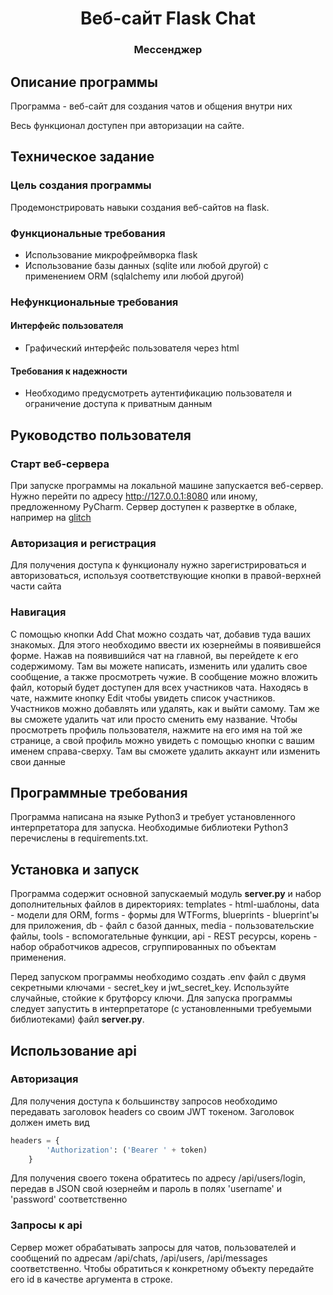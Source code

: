 <h1 align="center">Веб-сайт Flask Chat</h1>
<h3 align="center">Мессенджер</h3>


## Описание программы

Программа - веб-сайт для создания чатов и общения внутри них

Весь функционал доступен при авторизации на сайте.

## Техническое задание

### Цель создания программы
Продемонстрировать навыки создания веб-сайтов на flask.

### Функциональные требования
- Использование микрофреймворка flask
- Использование базы данных (sqlite или любой другой) с применением ORM (sqlalchemy или любой другой)


### Нефункциональные требования 

#### Интерфейс пользователя
- Графический интерфейс пользователя через html

#### Требования к надежности
- Необходимо предусмотреть аутентификацию пользователя и ограничение доступа к приватным данным
 

## Руководство пользователя

### Старт веб-сервера

При запуске программы на локальной машине запускается веб-сервер. Нужно перейти по адресу http://127.0.0.1:8080 или 
иному, предложенному PyCharm. Сервер доступен к развертке в облаке, например на [glitch](http://glitch.com)

### Авторизация и регистрация

Для получения доступа к функционалу нужно зарегистрироваться и авторизоваться, используя соответствующие
кнопки в правой-верхней части сайта

### Навигация

С помощью кнопки Add Chat можно создать чат, добавив туда ваших знакомых. Для этого необходимо ввести их
юзернеймы в появившейся форме. Нажав на появившийся чат на главной, вы перейдете
к его содержимому. Там вы можете написать, изменить или удалить свое сообщение, а также просмотреть чужие.
В сообщение можно вложить файл, который будет доступен для всех участников чата.
Находясь в чате, нажмите кнопку Edit чтобы увидеть список участников. Участников можно добавлять или удалять, как и выйти самому.
Там же вы сможете удалить чат или просто сменить ему название.
Чтобы просмотреть профиль пользователя, нажмите на его имя на той же странице, а свой профиль можно увидеть с
помощью кнопки с вашим именем справа-сверху. Там вы сможете удалить аккаунт или изменить свои данные


## Программные требования

Программа написана на языке Python3 и требует установленного интерпретатора для запуска.
Необходимые библиотеки Python3 перечислены в requirements.txt.

## Установка и запуск

Программа содержит основной запускаемый модуль **server.py** и набор дополнительных файлов в директориях:
 templates - html-шаблоны,
 data - модели для ORM,
 forms - формы для WTForms,
 blueprints - blueprint'ы для приложения,
 db - файл с базой данных,
 media - пользовательские файлы,
 tools - вспомогательные функции,
 api - REST ресурсы,
 корень - набор обработчиков адресов, сгруппированных по объектам применения.
 
Перед запуском программы необходимо создать .env файл с двумя секретными
ключами - secret_key и jwt_secret_key. Используйте случайные, стойкие к брутфорсу ключи.
Для запуска программы следует запустить в интерпретаторе 
(с установленными требуемыми библиотеками) файл **server.py**.

## Использование api

### Авторизация
Для получения доступа к большинству запросов необходимо передавать заголовок
headers со своим JWT токеном. Заголовок должен иметь вид
```Python
headers = {
        'Authorization': ('Bearer ' + token)
    }
```
Для получения своего токена обратитесь по адресу /api/users/login, передав в JSON свой юзернейм и пароль
в полях 'username' и 'password' соответственно

### Запросы к api
Сервер может обрабатывать запросы для чатов, пользователей и сообщений по адресам /api/chats, /api/users, /api/messages
соответственно. Чтобы обратиться к конкретному объекту передайте его id в качестве аргумента в строке.
